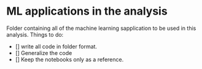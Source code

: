 # ML applications in the analysis 
Folder containing all of the machine learning sapplication to be used in this analysis. 
Things to do:
- [] write all code in folder format.
- [] Generalize the code 
- [] Keep the notebooks only as a reference.
